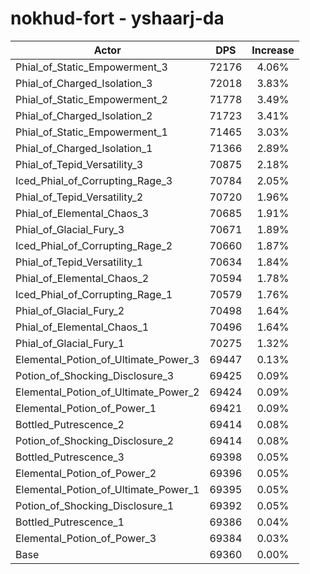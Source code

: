 # nokhud-fort - yshaarj-da
| Actor | DPS | Increase |
|---|:---:|:---:|
|Phial_of_Static_Empowerment_3|72176|4.06%|
|Phial_of_Charged_Isolation_3|72018|3.83%|
|Phial_of_Static_Empowerment_2|71778|3.49%|
|Phial_of_Charged_Isolation_2|71723|3.41%|
|Phial_of_Static_Empowerment_1|71465|3.03%|
|Phial_of_Charged_Isolation_1|71366|2.89%|
|Phial_of_Tepid_Versatility_3|70875|2.18%|
|Iced_Phial_of_Corrupting_Rage_3|70784|2.05%|
|Phial_of_Tepid_Versatility_2|70720|1.96%|
|Phial_of_Elemental_Chaos_3|70685|1.91%|
|Phial_of_Glacial_Fury_3|70671|1.89%|
|Iced_Phial_of_Corrupting_Rage_2|70660|1.87%|
|Phial_of_Tepid_Versatility_1|70634|1.84%|
|Phial_of_Elemental_Chaos_2|70594|1.78%|
|Iced_Phial_of_Corrupting_Rage_1|70579|1.76%|
|Phial_of_Glacial_Fury_2|70498|1.64%|
|Phial_of_Elemental_Chaos_1|70496|1.64%|
|Phial_of_Glacial_Fury_1|70275|1.32%|
|Elemental_Potion_of_Ultimate_Power_3|69447|0.13%|
|Potion_of_Shocking_Disclosure_3|69425|0.09%|
|Elemental_Potion_of_Ultimate_Power_2|69424|0.09%|
|Elemental_Potion_of_Power_1|69421|0.09%|
|Bottled_Putrescence_2|69414|0.08%|
|Potion_of_Shocking_Disclosure_2|69414|0.08%|
|Bottled_Putrescence_3|69398|0.05%|
|Elemental_Potion_of_Power_2|69396|0.05%|
|Elemental_Potion_of_Ultimate_Power_1|69395|0.05%|
|Potion_of_Shocking_Disclosure_1|69392|0.05%|
|Bottled_Putrescence_1|69386|0.04%|
|Elemental_Potion_of_Power_3|69384|0.03%|
|Base|69360|0.00%|
